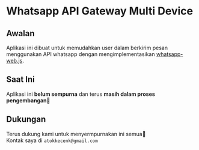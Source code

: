 # Whatsapp API Gateway Multi Device

## Awalan
Aplikasi ini dibuat untuk memudahkan user dalam berkirim pesan menggunakan API whatsapp dengan mengimplementasikan <a href="https://wwebjs.dev/">whatsapp-web.js</a>.

## Saat Ini
Aplikasi ini <b>belum sempurna</b> dan terus <b>masih dalam proses pengembangan</b>🙏
  
## Dukungan
Terus dukung kami untuk menyermpurnakan ini semua👋<br>Kontak saya di `atokkecenk@gmail.com`
